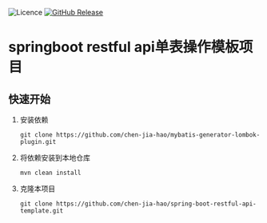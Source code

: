 ![Licence](https://img.shields.io/badge/licence-none-green.svg)
[![GitHub Release](https://img.shields.io/github/release/chen-jia-hao/spring-boot-restful-api-template.svg)](https://github.com/chen-jia-hao/spring-boot-restful-api-template/releases)

# springboot restful api单表操作模板项目

## 快速开始

1. 安装依赖

   ```shell
   git clone https://github.com/chen-jia-hao/mybatis-generator-lombok-plugin.git
   ```

2. 将依赖安装到本地仓库

    ```shell
    mvn clean install
    ```

3. 克隆本项目

    ```shell
    git clone https://github.com/chen-jia-hao/spring-boot-restful-api-template.git
    ```



